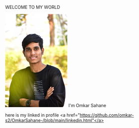 WELCOME TO MY WORLD

  <img width="200" alt="portfolio_view" src="DSC_0021-01.jpeg">
  I'm Omkar Sahane

here is my linked in profile 
<a href="https://github.com/omkar-s2/OmkarSahane-/blob/main/linkedin.html"</a>
